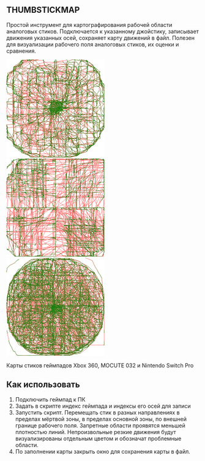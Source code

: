 ## THUMBSTICKMAP
Простой инструмент для картографирования рабочей области аналоговых стиков. Подключается к указанному джойстику, записывает движения указанных осей, сохраняет карту движений в файл. Полезен для визуализации рабочего поля аналоговых стиков, их оценки и сравнения.

![Карта левого стика геймпада Xbox 360](readme-Xbox-360-Controller-left-stick.png)
![Карта стика геймпада MOCUTE 032](readme-mocute032.png)
![Карта правого стика геймпада Nintendo Switch Pro](readme-Nintendo-Switch-Pro-Controller-right-stick.png)

Карты стиков геймпадов Xbox 360, MOCUTE 032 и Nintendo Switch Pro

## Как использовать
1. Подключить геймпад к ПК
2. Задать в скрипте индекс геймпада и индексы его осей для записи
3. Запустить скрипт. Перемещать стик в разных направлениях в пределах мёртвой зоны, в пределах основной зоны, по внешней границе рабочего поля. Запретные области проявятся меньшей плотностью линий. Непроизвольные резкие движения будут визуализированы отдельным цветом и обозначат проблемные области.
4. По заполнении карты закрыть окно для сохранения карты в файл.
